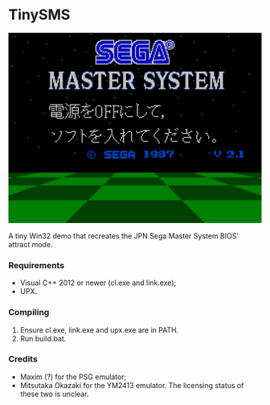 # TinySMS
![Screenshot](/screenshot.png?raw=true)

A tiny Win32 demo that recreates the JPN Sega Master System BIOS' attract mode.

### Requirements
* Visual C++ 2012 or newer (cl.exe and link.exe);
* UPX.

### Compiling
1. Ensure cl.exe, link.exe and upx.exe are in PATH.
2. Run build.bat.

### Credits
* Maxim (?) for the PSG emulator;
* Mitsutaka Okazaki for the YM2413 emulator.
The licensing status of these two is unclear.
